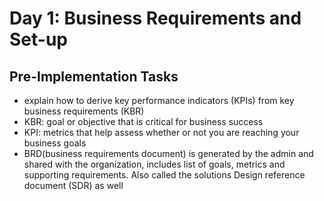 # Day 1: Business Requirements and Set-up

## Pre-Implementation Tasks
- explain how to derive key performance indicators (KPIs) from key business requirements (KBR)
- KBR: goal or objective that is critical for business success
- KPI: metrics that help assess whether or not you are reaching your business goals
- BRD(business requirements document) is generated by the admin and shared with the organization, includes list of goals, metrics and supporting requirements. Also called the solutions Design reference document (SDR) as well